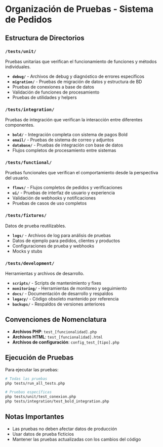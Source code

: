 # Organización de Pruebas - Sistema de Pedidos

## Estructura de Directorios

### `/tests/unit/`
Pruebas unitarias que verifican el funcionamiento de funciones y métodos individuales.
- **`debug/`** - Archivos de debug y diagnóstico de errores específicos
- **`migration/`** - Pruebas de migración de datos y estructura de BD
- Pruebas de conexiones a base de datos
- Validación de funciones de procesamiento
- Pruebas de utilidades y helpers

### `/tests/integration/`
Pruebas de integración que verifican la interacción entre diferentes componentes.
- **`bold/`** - Integración completa con sistema de pagos Bold
- **`email/`** - Pruebas de sistema de correo y adjuntos
- **`database/`** - Pruebas de integración con base de datos
- Flujos completos de procesamiento entre sistemas

### `/tests/functional/`
Pruebas funcionales que verifican el comportamiento desde la perspectiva del usuario.
- **`flows/`** - Flujos completos de pedidos y verificaciones
- **`ui/`** - Pruebas de interfaz de usuario y experiencia
- Validación de webhooks y notificaciones
- Pruebas de casos de uso completos

### `/tests/fixtures/`
Datos de prueba reutilizables.
- **`logs/`** - Archivos de log para análisis de pruebas
- Datos de ejemplo para pedidos, clientes y productos
- Configuraciones de prueba y webhooks
- Mocks y stubs

### `/tests/development/`
Herramientas y archivos de desarrollo.
- **`scripts/`** - Scripts de mantenimiento y fixes
- **`monitoring/`** - Herramientas de monitoreo y seguimiento
- **`docs/`** - Documentación de desarrollo y respaldos
- **`legacy/`** - Código obsoleto mantenido por referencia
- **`backups/`** - Respaldos de versiones anteriores

## Convenciones de Nomenclatura

- **Archivos PHP**: `test_[funcionalidad].php`
- **Archivos HTML**: `test_[funcionalidad].html`
- **Archivos de configuración**: `config_test_[tipo].php`

## Ejecución de Pruebas

Para ejecutar las pruebas:
```bash
# Todas las pruebas
php tests/run_all_tests.php

# Pruebas específicas
php tests/unit/test_conexion.php
php tests/integration/test_bold_integration.php
```

## Notas Importantes

- Las pruebas no deben afectar datos de producción
- Usar datos de prueba ficticios
- Mantener las pruebas actualizadas con los cambios del código
